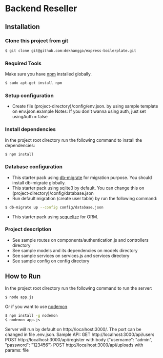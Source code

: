 # Backend Reseller

## Installation

### Clone this project from git

```sh
$ git clone git@github.com:dekhangga/express-boilerplate.git
```

### Required Tools

Make sure you have [npm](https://www.npmjs.org/) installed globally.

```sh
$ sudo apt-get install npm
```

### Setup configuration

* Create file (project-directory)/config/env.json. by using sample template on env.json.example
Notes: If you don't wanna using auth, just set usingAuth = false

### Install dependencies

In the project root directory run the following command to install the dependencies:

```sh
$ npm install
```

### Database configuration

* This starter pack using [db-migrate](https://db-migrate.readthedocs.io/) for migration purpose. You should install db-migrate globally.
* This starter pack using sqlite3 by default. You can change this on (project-directory)/config/database.json
* Run default migration (create user table) by run the following command:
```sh
$ db-migrate up --config config/database.json
```
* This starter pack using [sequelize](http://docs.sequelizejs.com/) for ORM.

### Project description
* See sample routes on components/authentication.js and controllers directory
* See sample models and its dependencies on models directory
* See sample services on services.js and services directory
* See sample config on config directory

## How to Run

In the project root directory run the following command to run the server:

```sh
$ node app.js
```
Or if you want to use [nodemon](https://github.com/remy/nodemon)
```sh
$ npm install -g nodemon
$ nodemon app.js
```
Server will run by default on http://localhost:3000/. The port can be changed in file .env.json.
Sample API:
GET http://localhost:3000/api/users
POST http://localhost:3000/api/register with body {"username": "admin", "password": "123456"}
POST http://localhost:3000/api/uploads with params: file